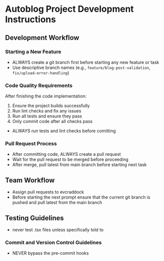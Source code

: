 # Autoblog Project Development Instructions

## Development Workflow

### Starting a New Feature

- ALWAYS create a git branch first before starting any new feature or task
- Use descriptive branch names (e.g., `feature/blog-post-validation`, `fix/upload-error-handling`)

### Code Quality Requirements

After finishing the code implementation:

1. Ensure the project builds successfully
2. Run lint checks and fix any issues
3. Run all tests and ensure they pass
4. Only commit code after all checks pass
- ALWAYS run tests and lint checks before comitting

### Pull Request Process

- After committing code, ALWAYS create a pull request
- Wait for the pull request to be merged before proceeding
- After merge, pull latest from main branch before starting next task

## Team Workflow

- Assign pull requests to evcraddock
- Before starting the next prompt ensure that the current git branch is pushed and pull latest from the main branch

## Testing Guidelines

- never test .tsx files unless specifically told to

### Commit and Version Control Guidelines

- NEVER bypass the pre-commit hooks